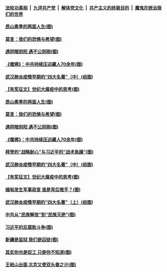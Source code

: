 

####  [法轮功真相](../../../../basic/blob/master/README.md?t=02031231) &nbsp;|&nbsp; [九评共产党](../../../../9ping.md/blob/master/README.md?t=02031231) &nbsp;|&nbsp; [解体党文化](../../../../jtdwh.md/blob/master/README.md?t=02031231)  &nbsp;|&nbsp; [共产主义的终极目的](../../../../gczydzjmd.md/blob/master/README.md?t=02031231) &nbsp;|&nbsp; [魔鬼在统治我们的世界](../../../../mgztzwmdsj.md/blob/master/README.md?t=02031231) 

#### [昂山素季的两面人生(图)](../pages/p4/961264.md?t=02031231) 

#### [莫言：我们的恐惧与希望(图)](../pages/p4/961263.md?t=02031231) 

#### [遇阴暗则阳 遇不公则刚(图)](../pages/p4/961261.md?t=02031231) 

#### [《噬佛》：中共持续压迫藏人70余年(图)](../pages/p4/961253.md?t=02031231) 

#### [武汉肺炎疫情早期的“四大名著”（中）(组图)](../pages/p4/961117.md?t=02031231) 

#### [【有奖征文】世纪大瘟疫中的思考(图)](../pages/p4/961202.md?t=02031231) 

#### [昂山素季的两面人生(图)](../pages/p4/961264.md?t=02031231) 

#### [莫言：我们的恐惧与希望(图)](../pages/p4/961263.md?t=02031231) 

#### [遇阴暗则阳 遇不公则刚(图)](../pages/p4/961261.md?t=02031231) 

#### [《噬佛》：中共持续压迫藏人70余年(图)](../pages/p4/961253.md?t=02031231) 

#### [拜登的“战略耐心”与习近平的“战术急躁”(图)](../pages/p4/961246.md?t=02031231) 

#### [武汉肺炎疫情早期的“四大名著”（中）(组图)](../pages/p4/961117.md?t=02031231) 

#### [【有奖征文】世纪大瘟疫中的思考(图)](../pages/p4/961202.md?t=02031231) 

#### [缅甸发生军事政变 谁是背后推手？(图)](../pages/p4/961197.md?t=02031231) 






#### [武汉肺炎疫情早期的“四大名著”（上）(组图)](../pages/p4/961115.md?t=02031231) 

#### [中共从“民族解放”到“民族灭绝”(图)](../pages/p4/961110.md?t=02031231) 

#### [习近平的反腐败斗争(图)](../pages/p4/961109.md?t=02031231) 

#### [新疆是监狱 我们是囚徒(图)](../pages/p4/961103.md?t=02031231) 

#### [其实你也是奴工 只是你不知道(图)](../pages/p4/961102.md?t=02031231) 

#### [王岐山出面 北京又使双头兽之计(图)](../pages/p4/960993.md?t=02031231) 


